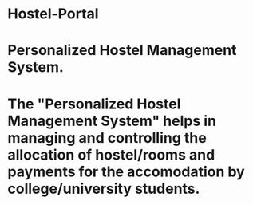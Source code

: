 # Hostel-Portal
# Personalized Hostel Management System.
# The "Personalized Hostel Management System" helps in managing and controlling the allocation of hostel/rooms and payments for the accomodation by college/university students.
